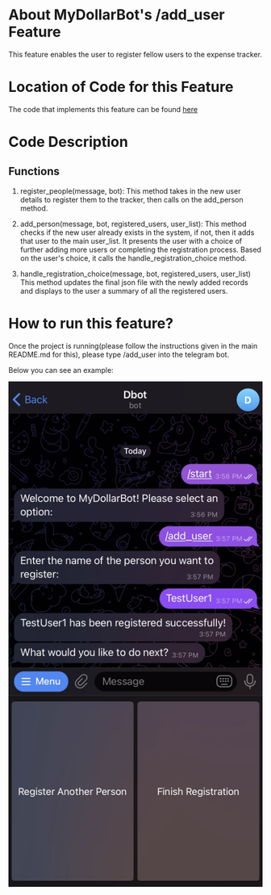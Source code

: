 # About MyDollarBot's /add_user Feature
This feature enables the user to register fellow users to the expense tracker.

# Location of Code for this Feature
The code that implements this feature can be found [here](https://github.com/Fall-2023-SE-Group-14/DollarBot/blob/release-v2.0/code/add_user.py)

# Code Description
## Functions

1. register_people(message, bot):
This method takes in the new user details to register them to the tracker, then calls on the add_person method.

2. add_person(message, bot, registered_users, user_list):
This method checks if the new user already exists in the system, if not, then it adds that user to the main user_list. It presents the user with a choice of further adding more users or completing the registration process. Based on the user's choice, it calls the handle_registration_choice method.

3. handle_registration_choice(message, bot, registered_users, user_list)
This method updates the final json file with the newly added records and displays to the user a summary of all the registered users.

# How to run this feature?
Once the project is running(please follow the instructions given in the main README.md for this), please type /add_user into the telegram bot.

Below you can see an example:

<img src="./adduser.png">

